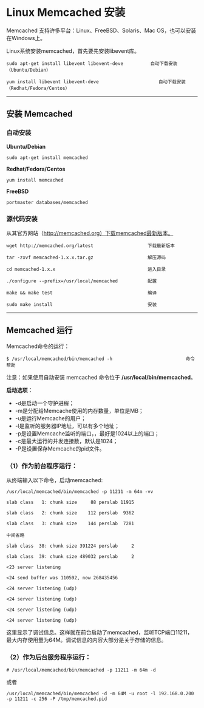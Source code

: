 # Linux Memcached 安装

Memcached 支持许多平台：Linux、FreeBSD、Solaris、Mac OS，也可以安装在Windows上。

Linux系统安装memcached，首先要先安装libevent库。

```
sudo apt-get install libevent libevent-deve          自动下载安装（Ubuntu/Debian）

yum install libevent libevent-deve                      自动下载安装（Redhat/Fedora/Centos）
```

------

## 安装 Memcached

### 自动安装

**Ubuntu/Debian**

```
sudo apt-get install memcached
```

**Redhat/Fedora/Centos**

```
yum install memcached
```

**FreeBSD**

```
portmaster databases/memcached
```

### 源代码安装

从其官方网站（http://memcached.org）下载memcached最新版本。

```
wget http://memcached.org/latest                    下载最新版本

tar -zxvf memcached-1.x.x.tar.gz                    解压源码

cd memcached-1.x.x                                  进入目录

./configure --prefix=/usr/local/memcached           配置

make && make test                                   编译

sudo make install                                   安装
```

------

## Memcached 运行

Memcached命令的运行：

```
$ /usr/local/memcached/bin/memcached -h                           命令帮助
```

注意：如果使用自动安装 memcached 命令位于 **/usr/local/bin/memcached**。

**启动选项：**

- -d是启动一个守护进程；
- -m是分配给Memcache使用的内存数量，单位是MB；
- -u是运行Memcache的用户；
- -l是监听的服务器IP地址，可以有多个地址；
- -p是设置Memcache监听的端口，，最好是1024以上的端口；
- -c是最大运行的并发连接数，默认是1024；
- -P是设置保存Memcache的pid文件。

### （1）作为前台程序运行：

从终端输入以下命令，启动memcached:

```
/usr/local/memcached/bin/memcached -p 11211 -m 64m -vv

slab class   1: chunk size     88 perslab 11915

slab class   2: chunk size    112 perslab  9362

slab class   3: chunk size    144 perslab  7281

中间省略

slab class  38: chunk size 391224 perslab     2

slab class  39: chunk size 489032 perslab     2

<23 server listening

<24 send buffer was 110592, now 268435456

<24 server listening (udp)

<24 server listening (udp)

<24 server listening (udp)

<24 server listening (udp)
```

这里显示了调试信息。这样就在前台启动了memcached，监听TCP端口11211，最大内存使用量为64M。调试信息的内容大部分是关于存储的信息。

### （2）作为后台服务程序运行：

```
# /usr/local/memcached/bin/memcached -p 11211 -m 64m -d
```

或者

```
/usr/local/memcached/bin/memcached -d -m 64M -u root -l 192.168.0.200 -p 11211 -c 256 -P /tmp/memcached.pid
```